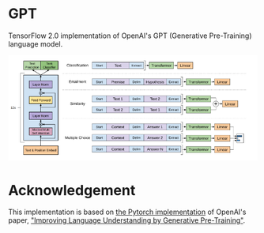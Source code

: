 # GPT

TensorFlow 2.0 implementation of OpenAI's GPT (Generative Pre-Training) language model.

![](architecture.png)

# Acknowledgement

This implementation is based on [the Pytorch implementation](https://github.com/huggingface/pytorch-openai-transformer-lm) of OpenAI's paper, ["Improving Language Understanding by Generative Pre-Training"](https://s3-us-west-2.amazonaws.com/openai-assets/research-covers/language-unsupervised/language_understanding_paper.pdf).